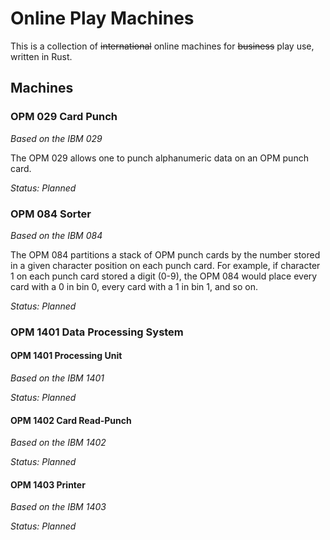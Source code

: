 # Online Play Machines

This is a collection of ~~international~~ online machines for ~~business~~ play
use, written in Rust.

## Machines

### OPM 029 Card Punch

_Based on the IBM 029_

The OPM 029 allows one to punch alphanumeric data on an OPM punch card.

_Status: Planned_

### OPM 084 Sorter

_Based on the IBM 084_

The OPM 084 partitions a stack of OPM punch cards by the number stored in a
given character position on each punch card. For example, if character 1 on each
punch card stored a digit (0-9), the OPM 084 would place every card with a 0 in
bin 0, every card with a 1 in bin 1, and so on.

_Status: Planned_

### OPM 1401 Data Processing System

#### OPM 1401 Processing Unit

_Based on the IBM 1401_

_Status: Planned_

#### OPM 1402 Card Read-Punch

_Based on the IBM 1402_

_Status: Planned_

#### OPM 1403 Printer

_Based on the IBM 1403_

_Status: Planned_